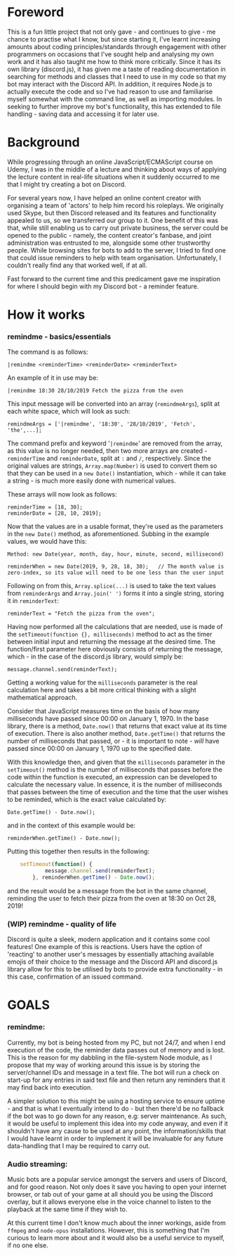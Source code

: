 # Foreword
This is a fun little project that not only gave - and continues to give - me chance to practise what I know, but since starting it, I've learnt increasing amounts about coding principles/standards through engagement with other programmers on occasions that I've sought help and analysing my own work and it has also taught me how to think more critically. Since it has its own library (discord.js), it has given me a taste of reading documentation in searching for methods and classes that I need to use in my code so that my bot may interact with the Discord API. In addition, it requires Node.js to actually execute the code and so I've had reason to use and familiarise myself somewhat with the command line, as well as importing modules. In seeking to further improve my bot's functionality, this has extended to file handling - saving data and accessing it for later use.

# Background
While progressing through an online JavaScript/ECMAScript course on Udemy, I was in the middle of a lecture and thinking about ways of applying the lecture content in real-life situations when it suddenly occurred to me that I might try creating a bot on Discord.

For several years now, I have helped an online content creator with organising a team of 'actors' to help him record his roleplays. We originally used Skype, but then Discord released and its features and functionality appealed to us, so we transferred our group to it. One benefit of this was that, while still enabling us to carry out private business, the server could be opened to the public - namely, the content creator's fanbase, and joint administration was entrusted to me, alongside some other trustworthy people. While browsing sites for bots to add to the server, I tried to find one that could issue reminders to help with team organisation. Unfortunately, I couldn't really find any that worked well, if at all.

Fast forward to the current time and this predicament gave me inspiration for where I should begin with my Discord bot - a reminder feature.

# How it works 
### remindme - basics/essentials
The command is as follows:

    |remindme <reminderTime> <reminderDate> <reminderText>
    
An example of it in use may be:

    |remindme 18:30 28/10/2019 Fetch the pizza from the oven
    
    
This input message will be converted into an array (`remindmeArgs`), split at each white space, which will look as such:

    remindmeArgs = ['|remindme', '18:30', '28/10/2019', 'Fetch', 'the',...];
    
The command prefix and keyword '`|remindme`' are removed from the array, as this value is no longer needed, then two more arrays are created - `reminderTime` and `reminderDate`, split at `:` and `/`, respectively. Since the original values are strings, `Array.map(Number)` is used to convert them so that they can be used in a `new Date()` instantiation, which - while it can take a string - is much more easily done with numerical values.

These arrays will now look as follows:

    reminderTime = [18, 30];
    reminderDate = [28, 10, 2019];
    
Now that the values are in a usable format, they're used as the parameters in the `new Date()` method, as aforementioned. Subbing in the example values, we would have this:

    Method: new Date(year, month, day, hour, minute, second, millisecond)
    
    reminderWhen = new Date(2019, 9, 28, 18, 30);   // The month value is zero-index, so its value will need to be one less than the user input
    
Following on from this, `Array.splice(...)` is used to take the text values from `reminderArgs` and `Array.join(' ')` forms it into a single string, storing it in `reminderText`:

    reminderText = "Fetch the pizza from the oven";

Having now performed all the calculations that are needed, use is made of the `setTimeout(function {}, milliseconds)` method to act as the timer between initial input and returning the message at the desired time. The function/first parameter here obviously consists of returning the message, which - in the case of the discord.js library, would simply be:

    message.channel.send(reminderText);

Getting a working value for the `milliseconds` parameter is the real calculation here and takes a bit more critical thinking with a slight mathematical approach.

Consider that JavaScript measures time on the basis of how many milliseconds have passed since 00:00 on January 1, 1970. In the base library, there is a method, `Date.now()` that returns that exact value at its time of execution. There is also another method, `Date.getTime()` that returns the number of milliseconds that passed, or - it is important to note - *will* have passed since 00:00 on January 1, 1970 up to the specified date.

With this knowledge then, and given that the `milliseconds` parameter in the `setTimeout()` method is the number of milliseconds that passes before the code within the function is executed, an expression can be developed to calculate the necessary value. In essence, it is the number of milliseconds that passes between the time of execution and the time that the user wishes to be reminded, which is the exact value calculated by:

    Date.getTime() - Date.now();
    
and in the context of this example would be:

    reminderWhen.getTime() - Date.now();
    
Putting this together then results in the following:

```javascript
    setTimeout(function() {
            message.channel.send(reminderText);
        }, reminderWhen.getTime() - Date.now();
```
        
and the result would be a message from the bot in the same channel, reminding the user to fetch their pizza from the oven at 18:30 on Oct 28, 2019!

### (WIP) remindme - quality of life
Discord is quite a sleek, modern application and it contains some cool features! One example of this is reactions. Users have the option of 'reacting' to another user's messages by essentially attaching available emojis of their choice to the message and the Discord API and discord.js library allow for this to be utilised by bots to provide extra functionality - in this case, confirmation of an issued command.

# GOALS
### remindme:
Currently, my bot is being hosted from my PC, but not 24/7, and when I end execution of the code, the reminder data passes out of memory and is lost. This is the reason for my dabbling in the file-system Node module, as I propose that my way of working around this issue is by storing the server/channel IDs and message in a text file. The bot will run a check on start-up for any entries in said text file and then return any reminders that it may find back into execution.

A simpler solution to this might be using a hosting service to ensure uptime - and that is what I eventually intend to do - but then there'd be no fallback if the bot was to go down for any reason, e.g: server maintenance. As such, it would be useful to implement this idea into my code anyway, and even if it shouldn't have any cause to be used at any point, the information/skills that I would have learnt in order to implement it will be invaluable for any future data-handling that I may be required to carry out.

### Audio streaming:
Music bots are a popular service amongst the servers and users of Discord, and for good reason. Not only does it save you having to open your internet browser, or tab out of your game at all should you be using the Discord overlay, but it allows everyone else in the voice channel to listen to the playback at the same time if they wish to.

At this current time I don't know much about the inner workings, aside from `ffmpeg` and `node-opus` installations. However, this is something that I'm curious to learn more about and it would also be a useful service to myself, if no one else.
